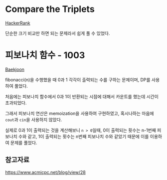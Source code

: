 # Compare the Triplets

[HackerRank](https://www.hackerrank.com/challenges/compare-the-triplets/problem)

단순한 크기 비교만 하면 되는 문제라서 쉽게 풀 수 있었다.

# 피보나치 함수 - 1003

[Baekjoon](https://www.acmicpc.net/problem/1003)

fibonacci(n)을 수행했을 때 0과 1 각각이 출력되는 수를 구하는 문제이며, DP를 사용하여 풀었다.

처음에는 피보나치 함수에서 0과 1이 반환되는 시점에 대해서 카운트를 했는데 시간이 초과되었다.

그래서 피보나치 연산은 memoization을 사용하여 구현하였고, 혹시나하는 마음에 `cout`과 `cin`을 사용하지 않았다.

실제로 0과 1이 출력되는 것을 계산해보니 `n > 0`일때, 0이 출력되는 횟수는 n-1번째 피보나치 수와 같고, 1이 출력되는 횟수는 n번째 피보나치 수와 같았기 때문에 이를 이용하여 문제를 풀었다.

## 참고자료

https://www.acmicpc.net/blog/view/28
